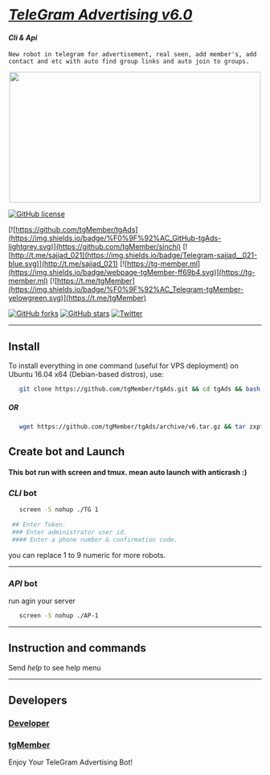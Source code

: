 # [_TeleGram Advertising v6.0_](https://t.me/tgMember)

#### _Cli & Api_


```New robot in telegram for advertisement, real seen, add member's, add contact and etc with auto find group links and auto join to groups.```


<p align="center"> <img class="td" style="vertical-align: middle;" background="rgb(231, 235, 240)" src="https://github.com/sajjad-021/KingPKG/blob/master/Untitled-2.png" alt="" width="500" height="260" /></p>


[![GitHub license](https://img.shields.io/badge/license-New%20BSD-blue.svg)](https://raw.githubusercontent.com/tgMember/tgAds/master/LICENSE)

[![https://github.com/tgMember/tgAds](https://img.shields.io/badge/%F0%9F%92%AC_GitHub-tgAds-lightgrey.svg)](https://github.com/tgMember/sinchi)
[![http://t.me/sajjad_021](https://img.shields.io/badge/Telegram-sajjad__021-blue.svg)](http://t.me/sajjad_021)
   [![https://tg-member.ml](https://img.shields.io/badge/webpage-tgMember-ff69b4.svg)](https://tg-member.ml)
[![https://t.me/tgMember](https://img.shields.io/badge/%F0%9F%92%AC_Telegram-tgMember-yelowgreen.svg)](https://t.me/tgMember)

[![GitHub forks](https://img.shields.io/github/forks/tgMember/tgAds.svg?style=plastic)](https://github.com/tgMember/tgAds/network)
[![GitHub stars](https://img.shields.io/github/stars/tgMember/tgAds.svg?style=plastic)](https://github.com/tgMember/tgAds/stargazers)
[![Twitter](https://img.shields.io/twitter/url/https/github.com/tgMember/tgAds/.svg?style=social&style=plastic)](https://twitter.com/intent/tweet?text=Wow:&url=%5Bobject%20Object%5D)


***


## Install

   To install everything in one command (useful for VPS deployment) on Ubuntu 16.04 x64 (Debian-based distros), use:
```bash
   git clone https://github.com/tgMember/tgAds.git && cd tgAds && bash TG 
```

##### _OR_

```bash
   wget https://github.com/tgMember/tgAds/archive/v6.tar.gz && tar zxpf v6.tar.gz && cd tgAds-6 && bash TG
```

## Create bot and Launch 
#### This bot run with screen and tmux. mean auto launch with anticrash :)

### *CLI* bot

```bash
   screen -S nohup ./TG 1
      
 ## Enter Token.
 ### Enter administrator user id.
 #### Enter a phone number & confirmation code.
```

you can replace 1 to 9 numeric for more robots.

***

### *API* bot

run agin your server

```bash
   screen -S nohup ./AP-1
```

***

## Instruction and commands 

Send  _help_  to see help menu

***

## Developers

### [Developer](https://t.me/sajjad_021)
### [tgMember](https://t.me/tgMember)

Enjoy Your TeleGram Advertising Bot!
